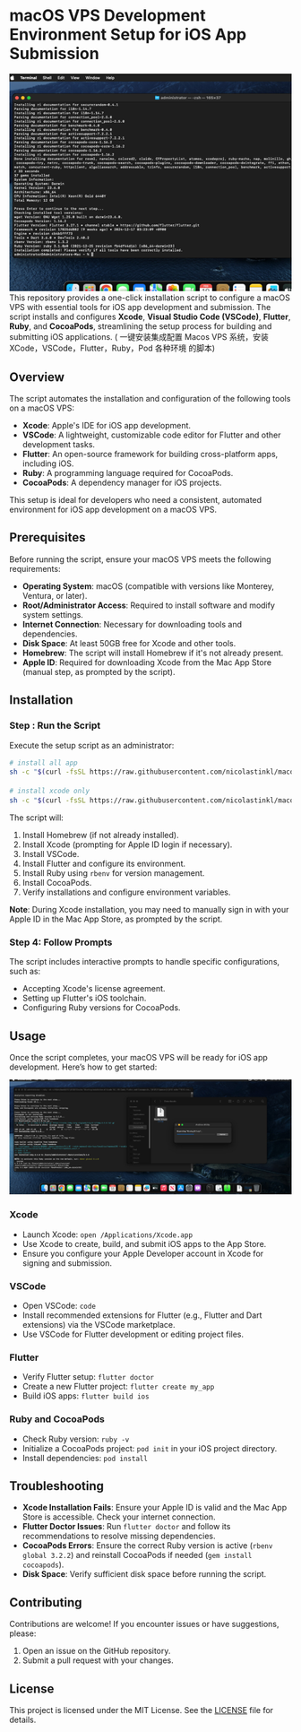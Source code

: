 # macOS VPS Development Environment Setup for iOS App Submission
![](images_19_12_28.png)
This repository provides a one-click installation script to configure a macOS VPS with essential tools for iOS app development and submission. The script installs and configures **Xcode**, **Visual Studio Code (VSCode)**, **Flutter**, **Ruby**, and **CocoaPods**, streamlining the setup process for building and submitting iOS applications.
( 一键安装集成配置 Macos VPS 系统，安装 XCode，VSCode，Flutter，Ruby，Pod 各种环境 的脚本)
 
## Overview

The script automates the installation and configuration of the following tools on a macOS VPS:
- **Xcode**: Apple's IDE for iOS app development.
- **VSCode**: A lightweight, customizable code editor for Flutter and other development tasks.
- **Flutter**: An open-source framework for building cross-platform apps, including iOS.
- **Ruby**: A programming language required for CocoaPods.
- **CocoaPods**: A dependency manager for iOS projects.

This setup is ideal for developers who need a consistent, automated environment for iOS app development on a macOS VPS.

## Prerequisites

Before running the script, ensure your macOS VPS meets the following requirements:
- **Operating System**: macOS (compatible with versions like Monterey, Ventura, or later).
- **Root/Administrator Access**: Required to install software and modify system settings.
- **Internet Connection**: Necessary for downloading tools and dependencies.
- **Disk Space**: At least 50GB free for Xcode and other tools.
- **Homebrew**: The script will install Homebrew if it's not already present.
- **Apple ID**: Required for downloading Xcode from the Mac App Store (manual step, as prompted by the script).

## Installation

### Step : Run the Script
Execute the setup script as an administrator:

```bash
# install all app
sh -c "$(curl -fsSL https://raw.githubusercontent.com/nicolastinkl/macos2setup/refs/heads/main/install_tools.sh)"

# install xcode only
sh -c "$(curl -fsSL https://raw.githubusercontent.com/nicolastinkl/macos2setup/refs/heads/main/install_xcode.sh)"

```

The script will:
1. Install Homebrew (if not already installed).
2. Install Xcode (prompting for Apple ID login if necessary).
3. Install VSCode.
4. Install Flutter and configure its environment.
5. Install Ruby using `rbenv` for version management.
6. Install CocoaPods.
7. Verify installations and configure environment variables.

**Note**: During Xcode installation, you may need to manually sign in with your Apple ID in the Mac App Store, as prompted by the script.

### Step 4: Follow Prompts
The script includes interactive prompts to handle specific configurations, such as:
- Accepting Xcode's license agreement.
- Setting up Flutter's iOS toolchain.
- Configuring Ruby versions for CocoaPods.

## Usage

Once the script completes, your macOS VPS will be ready for iOS app development. Here’s how to get started:



![](images_19_12_04.png)
### Xcode
- Launch Xcode: `open /Applications/Xcode.app`
- Use Xcode to create, build, and submit iOS apps to the App Store.
- Ensure you configure your Apple Developer account in Xcode for signing and submission.

### VSCode
- Open VSCode: `code`
- Install recommended extensions for Flutter (e.g., Flutter and Dart extensions) via the VSCode marketplace.
- Use VSCode for Flutter development or editing project files.

### Flutter
- Verify Flutter setup: `flutter doctor`
- Create a new Flutter project: `flutter create my_app`
- Build iOS apps: `flutter build ios`

### Ruby and CocoaPods
- Check Ruby version: `ruby -v`
- Initialize a CocoaPods project: `pod init` in your iOS project directory.
- Install dependencies: `pod install`

## Troubleshooting

- **Xcode Installation Fails**: Ensure your Apple ID is valid and the Mac App Store is accessible. Check your internet connection.
- **Flutter Doctor Issues**: Run `flutter doctor` and follow its recommendations to resolve missing dependencies.
- **CocoaPods Errors**: Ensure the correct Ruby version is active (`rbenv global 3.2.2`) and reinstall CocoaPods if needed (`gem install cocoapods`).
- **Disk Space**: Verify sufficient disk space before running the script.

## Contributing

Contributions are welcome! If you encounter issues or have suggestions, please:
1. Open an issue on the GitHub repository.
2. Submit a pull request with your changes.

## License

This project is licensed under the MIT License. See the [LICENSE](LICENSE) file for details.
